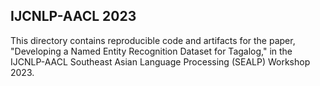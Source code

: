 ## IJCNLP-AACL 2023

This directory contains reproducible code and artifacts for the paper, "Developing a Named Entity Recognition Dataset for Tagalog," in the IJCNLP-AACL Southeast Asian Language Processing (SEALP) Workshop 2023.
